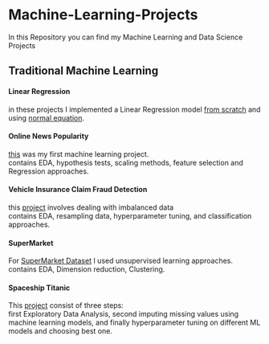 # Machine-Learning-Projects
In this Repository you can find my Machine Learning and Data Science Projects<br>
## Traditional Machine Learning<br>
#### Linear Regression<br>
in these projects I implemented a Linear Regression model [from scratch](https://github.com/MeysamAgah/Machine-Learning-Projects/blob/main/Linear%20Regression%20from%20scratch.ipynb) and using [normal equation](https://github.com/MeysamAgah/Machine-Learning-Projects/blob/main/Linear%20Regression%20By%20Using%20Normal%20Equation.ipynb).<br>
#### Online News Popularity<br>
[this](https://github.com/MeysamAgah/Machine-Learning-Projects/blob/main/Online%20News%20Popularity.ipynb) was my first machine learning project.<br>
contains EDA, hypothesis tests, scaling methods, feature selection and Regression approaches.<br>
#### Vehicle Insurance Claim Fraud Detection<br>
this [project](https://github.com/MeysamAgah/Machine-Learning-Projects/blob/main/Vehicle%20Insurance%20Claim%20Fraud%20Detection.ipynb) involves dealing with imbalanced data<br>
contains EDA, resampling data, hyperparameter tuning, and classification approaches.<br>
#### SuperMarket<br>
For [SuperMarket Dataset](https://github.com/MeysamAgah/Machine-Learning-Projects/blob/main/SuperMarket%20dataset.ipynb) I used unsupervised learning approaches.<br>
contains EDA, Dimension reduction, Clustering.
#### Spaceship Titanic<br>
This [project](https://github.com/MeysamAgah/Machine-Learning-Projects/blob/main/Spaceship_Titanic.ipynb) consist of three steps:<br>
first Exploratory Data Analysis, second imputing missing values using machine learning models, and finally hyperparameter tuning on different ML models and choosing best one.
